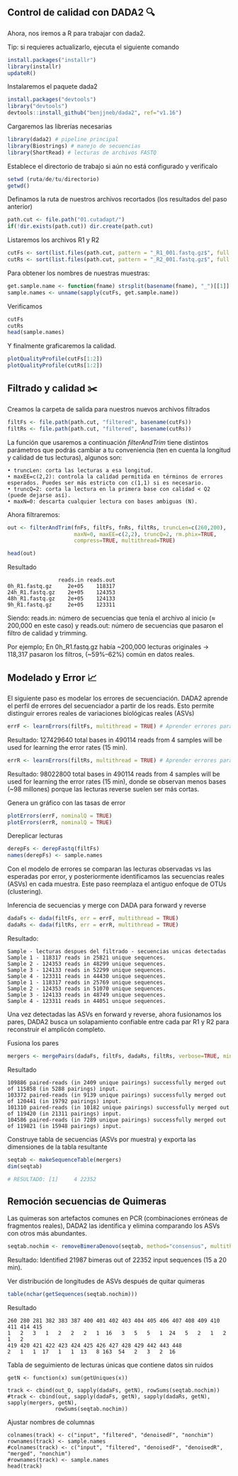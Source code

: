 ## Control de calidad con DADA2 🔍

Ahora, nos iremos a R para trabajar con dada2.

Tip: si requieres actualizarlo, ejecuta el siguiente comando

``` r
install.packages("installr")
library(installr)
updateR()
``` 

Instalaremos el paquete dada2

``` r
install.packages("devtools")
library("devtools")
devtools::install_github("benjjneb/dada2", ref="v1.16") 
``` 

Cargaremos las librerías necesarias

``` r
library(dada2) # pipeline principal
library(Biostrings) # manejo de secuencias
library(ShortRead) # lecturas de archivos FASTQ
```

Establece el directorio de trabajo si aún no está configurado y verificalo

```r
setwd (ruta/de/tu/directorio)
getwd()
```
Definamos la ruta de nuestros archivos recortados (los resultados del paso anterior)

```r
path.cut <- file.path("01.cutadapt/")
if(!dir.exists(path.cut)) dir.create(path.cut)
```
Listaremos los archivos R1 y R2

```r
cutFs <- sort(list.files(path.cut, pattern = "_R1_001.fastq.gz$", full.names = TRUE))
cutRs <- sort(list.files(path.cut, pattern = "_R2_001.fastq.gz$", full.names = TRUE))
```

Para obtener los nombres de nuestras muestras:

```r
get.sample.name <- function(fname) strsplit(basename(fname), "_")[[1]][1]
sample.names <- unname(sapply(cutFs, get.sample.name))
```

Verificamos

```r
cutFs
cutRs
head(sample.names)
 ``` 

Y finalmente graficaremos la calidad.

```r
plotQualityProfile(cutFs[1:2]) 
plotQualityProfile(cutRs[1:2])
```

## Filtrado y calidad ✂️

Creamos la carpeta de salida para nuestros nuevos archivos filtrados

```r
filtFs <- file.path(path.cut, "filtered", basename(cutFs))
filtRs <- file.path(path.cut, "filtered", basename(cutRs))
```

La función que usaremos a continuación *filterAndTrim* tiene distintos parámetros que podrás cambiar a tu conveniencia (ten en cuenta la longitud y calidad de tus lecturas), algunos son:

	• truncLen: corta las lecturas a esa longitud.
	• maxEE=c(2,2): controla la calidad permitida en términos de errores esperados. Puedes ser más estricto con c(1,1) si es necesario.
	• truncQ=2: corta la lectura en la primera base con calidad < Q2 (puede dejarse así).
	• maxN=0: descarta cualquier lectura con bases ambiguas (N).


Ahora filtraremos: 

```r
out <- filterAndTrim(fnFs, filtFs, fnRs, filtRs, truncLen=c(260,200),
                     maxN=0, maxEE=c(2,2), truncQ=2, rm.phix=TRUE,
                     compress=TRUE, multithread=TRUE) 

head(out)
```

Resultado

```
                reads.in reads.out
0h_R1.fastq.gz     2e+05    118317
24h_R1.fastq.gz    2e+05    124353
48h_R1.fastq.gz    2e+05    124133
9h_R1.fastq.gz     2e+05    123311
```

Siendo: 
reads.in: número de secuencias que tenía el archivo al inicio (≈ 200,000 en este caso) y reads.out: número de secuencias que pasaron el filtro de calidad y trimming.

Por ejemplo; En 0h_R1.fastq.gz había ~200,000 lecturas originales → 118,317 pasaron los 	filtros, (~59%–62%) común en datos reales.
  
## Modelado y Error  📈
El siguiente paso es modelar los errores de secuenciación.
DADA2 aprende el perfil de errores del secuenciador a partir de los reads.
Esto permite distinguir errores reales de variaciones biológicas reales (ASVs)

```r
errF <- learnErrors(filtFs, multithread = TRUE) # Aprender errores para las lecturas forward (R1)
```
Resultado: 127429640 total bases in 490114 reads from 4 samples will be used for learning the error rates (15 min).

```r
errR <- learnErrors(filtRs, multithread = TRUE) # Aprender errores para las lecturas reverse (R2)
```
Resultado: 98022800 total bases in 490114 reads from 4 samples will be used for learning the error rates (15 min), donde se observan menos bases (~98 millones) porque las lecturas reverse suelen ser más cortas.

Genera un gráfico con las tasas de error

```r
plotErrors(errF, nominalQ = TRUE)
plotErrors(errR, nominalQ = TRUE)
```

Dereplicar lecturas

```r
derepFs <- derepFastq(filtFs)
names(derepFs) <- sample.names
```
Con el modelo de errores se comparan las lecturas observadas vs las esperadas por error, y posteriormente identificamos las secuencias reales (ASVs) en cada muestra. Este paso reemplaza el antiguo enfoque de OTUs (clustering).

Inferencia de secuencias y merge con DADA para forward y reverse

```r
dadaFs <- dada(filtFs, err = errF, multithread = TRUE)
dadaRs <- dada(filtRs, err = errR, multithread = TRUE)
```

Resultado: 
```
Sample - lecturas despues del filtrado - secuencias unicas detectadas
Sample 1 - 118317 reads in 25821 unique sequences.
Sample 2 - 124353 reads in 48299 unique sequences.
Sample 3 - 124133 reads in 52299 unique sequences.
Sample 4 - 123311 reads in 44430 unique sequences.
Sample 1 - 118317 reads in 25769 unique sequences.
Sample 2 - 124353 reads in 51070 unique sequences.
Sample 3 - 124133 reads in 48749 unique sequences.
Sample 4 - 123311 reads in 44051 unique sequences.
```

Una vez detectadas las ASVs en forward y reverse, ahora fusionamos los pares, DADA2 busca un solapamiento confiable entre cada par R1 y R2 para reconstruir el amplicón completo.

Fusiona los pares

```r
mergers <- mergePairs(dadaFs, filtFs, dadaRs, filtRs, verbose=TRUE, minOverlap = 12)
```

Resultado

```
109886 paired-reads (in 2409 unique pairings) successfully merged out of 115858 (in 5288 pairings) input.
103372 paired-reads (in 9139 unique pairings) successfully merged out of 120441 (in 19792 pairings) input.
101310 paired-reads (in 10182 unique pairings) successfully merged out of 119420 (in 21311 pairings) input.
104586 paired-reads (in 7289 unique pairings) successfully merged out of 119821 (in 15948 pairings) input.
```

Construye tabla de secuencias (ASVs por muestra) y exporta las dimensiones de la tabla resultante

```r
seqtab <- makeSequenceTable(mergers)
dim(seqtab)

# RESULTADO: [1]     4 22352
```

## Remoción secuencias de Quimeras
Las quimeras son artefactos comunes en PCR (combinaciones erróneas de fragmentos reales), DADA2 las identifica y elimina comparando los ASVs con otros más abundantes.

```r
seqtab.nochim <- removeBimeraDenovo(seqtab, method="consensus", multithread=TRUE, verbose=TRUE)
```
Resultado: Identified 21987 bimeras out of 22352 input sequences (15 a 20 min).

Ver distribución de longitudes de ASVs después de quitar quimeras

```r
table(nchar(getSequences(seqtab.nochim)))
```

Resultado

```
260 280 281 382 383 387 400 401 402 403 404 405 406 407 408 409 410 411 414 415
1   2   3   1   2   2   2   1  16   3   5   5   1  24   5   2   1   2   1   2
419 420 421 422 423 424 425 426 427 428 429 442 443 448
2   1   1  17   1   1  13   8 163  54   2   3   2  16
```

Tabla de seguimiento de lecturas únicas que contiene datos sin ruidos

```
getN <- function(x) sum(getUniques(x))

track <- cbind(out_O, sapply(dadaFs, getN), rowSums(seqtab.nochim))
#track <- cbind(out, sapply(dadaFs, getN), sapply(dadaRs, getN), sapply(mergers, getN),
               rowSums(seqtab.nochim))
```

Ajustar nombres de columnas

```
colnames(track) <- c("input", "filtered", "denoisedF", "nonchim")
rownames(track) <- sample.names
#colnames(track) <- c("input", "filtered", "denoisedF", "denoisedR", "merged", "nonchim")
#rownames(track) <- sample.names
head(track)
```
